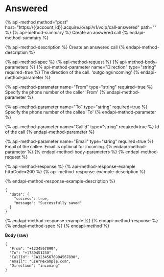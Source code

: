 # Answered

{% api-method method="post" host="https://{{account\_id}}.acquire.io/api/v1/voip/call-answered" path="" %}
{% api-method-summary %}
Create an answered call 
{% endapi-method-summary %}

{% api-method-description %}
Create an answered call
{% endapi-method-description %}

{% api-method-spec %}
{% api-method-request %}
{% api-method-body-parameters %}
{% api-method-parameter name="Direction" type="string" required=true %}
The direction of the call. 'outgoing/incoming'
{% endapi-method-parameter %}

{% api-method-parameter name="From" type="string" required=true %}
Specify the phone number of the caller 'From'
{% endapi-method-parameter %}

{% api-method-parameter name="To" type="string" required=true %}
Specify the phone number of the callee 'To'
{% endapi-method-parameter %}

{% api-method-parameter name="CallId" type="string" required=true %}
Id of the call
{% endapi-method-parameter %}

{% api-method-parameter name="Email" type="string" required=true %}
Email of the callee. Email is optional for incoming.
{% endapi-method-parameter %}
{% endapi-method-body-parameters %}
{% endapi-method-request %}

{% api-method-response %}
{% api-method-response-example httpCode=200 %}
{% api-method-response-example-description %}

{% endapi-method-response-example-description %}

```
{
  "data": {
    "success": true,
    "message": "Successfully saved"
  }
}
```
{% endapi-method-response-example %}
{% endapi-method-response %}
{% endapi-method-spec %}
{% endapi-method %}

**Body \(raw\)**

```text
{
  "From": "+1234567890",
  "To": "+1789451230",
  "CallId": "CA12345678904567890",
  "email": "user@example.com",
  "Direction": "incoming"
}
```

